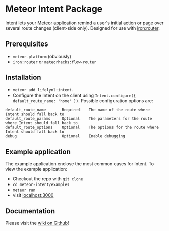 # Meteor Intent Package

Intent lets your [Meteor](https://github.com/meteor/meteor) application remind a user's initial action or page over several route changes (client-side only). Designed for use with [iron:router](https://github.com/iron-meteor/iron-router).

## Prerequisites

- `meteor-platform` (obviously)
- `iron:router` or `meteorhacks:flow-router`

## Installation

- `meteor add lifelynl:intent`.
- Configure the Intent on the client using `Intent.configure({ default_route_name: 'home' })`. Possible configuration options are:

```
default_route_name       Required    The name of the route where Intent should fall back to
default_route_params     Optional    The parameters for the route where Intent should fall back to
default_route_options    Optional    The options for the route where Intent should fall back to
debug                    Optional    Enable debugging
```

## Example application

The example application enclose the most common cases for Intent. To view the example application:
- Checkout the repo with `git clone`
- `cd meteor-intent/examples`
- `meteor run`
- visit [localhost:3000](http://localhost:3000)

## Documentation

Please visit the [wiki on Github](https://github.com/lifelynl/meteor-intent/wiki/)!
